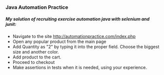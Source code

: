 ### Java Automation Practice

##### My solution of recruiting exercise automation java with selenium and junit:

* Navigate to the site http://automationpractice.com/index.php
* Open any popular product from the main page
* Add Quantity as "2" by typing it into the proper field. Choose the biggest size and another color.
* Add product to the cart.
* Proceed to checkout
* Make assertions in tests when it is needed, using your experience.